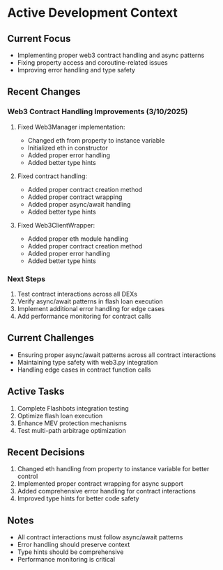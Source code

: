 # Active Development Context

## Current Focus
- Implementing proper web3 contract handling and async patterns
- Fixing property access and coroutine-related issues
- Improving error handling and type safety

## Recent Changes

### Web3 Contract Handling Improvements (3/10/2025)
1. Fixed Web3Manager implementation:
   - Changed eth from property to instance variable
   - Initialized eth in constructor
   - Added proper error handling
   - Added better type hints

2. Fixed contract handling:
   - Added proper contract creation method
   - Added proper contract wrapping
   - Added proper async/await handling
   - Added better type hints

3. Fixed Web3ClientWrapper:
   - Added proper eth module handling
   - Added proper contract creation method
   - Added proper error handling
   - Added better type hints

### Next Steps
1. Test contract interactions across all DEXs
2. Verify async/await patterns in flash loan execution
3. Implement additional error handling for edge cases
4. Add performance monitoring for contract calls

## Current Challenges
- Ensuring proper async/await patterns across all contract interactions
- Maintaining type safety with web3.py integration
- Handling edge cases in contract function calls

## Active Tasks
1. Complete Flashbots integration testing
2. Optimize flash loan execution
3. Enhance MEV protection mechanisms
4. Test multi-path arbitrage optimization

## Recent Decisions
1. Changed eth handling from property to instance variable for better control
2. Implemented proper contract wrapping for async support
3. Added comprehensive error handling for contract interactions
4. Improved type hints for better code safety

## Notes
- All contract interactions must follow async/await patterns
- Error handling should preserve context
- Type hints should be comprehensive
- Performance monitoring is critical
